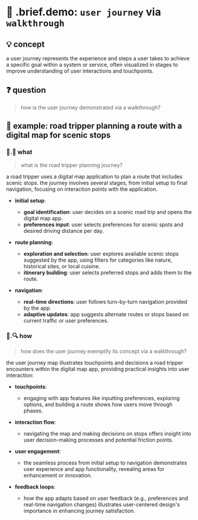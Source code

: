 # 🧩 .brief.demo: `user journey` via `walkthrough`

## 💡 concept

a user journey represents the experience and steps a user takes to achieve a specific goal within a system or service, often visualized in stages to improve understanding of user interactions and touchpoints.

## ❓ question

> how is the user journey demonstrated via a walkthrough?

## 📌 example: road tripper planning a route with a digital map for scenic stops

### 📌.📖 what

> what is the road tripper planning journey?

a road tripper uses a digital map application to plan a route that includes scenic stops. the journey involves several stages, from initial setup to final navigation, focusing on interaction points with the application.

- **initial setup**:
  - **goal identification**: user decides on a scenic road trip and opens the digital map app.
  - **preferences input**: user selects preferences for scenic spots and desired driving distance per day.
  
- **route planning**:
  - **exploration and selection**: user explores available scenic stops suggested by the app, using filters for categories like nature, historical sites, or local cuisine.
  - **itinerary building**: user selects preferred stops and adds them to the route.

- **navigation**:
  - **real-time directions**: user follows turn-by-turn navigation provided by the app.
  - **adaptive updates**: app suggests alternate routes or stops based on current traffic or user preferences.

### 📌.🔍 how

> how does the user journey exemplify its concept via a walkthrough?

the user journey map illustrates touchpoints and decisions a road tripper encounters within the digital map app, providing practical insights into user interaction:

- **touchpoints**: 
  - engaging with app features like inputting preferences, exploring options, and building a route shows how users move through phases.
  
- **interaction flow**: 
  - navigating the map and making decisions on stops offers insight into user decision-making processes and potential friction points.
  
- **user engagement**: 
  - the seamless process from initial setup to navigation demonstrates user experience and app functionality, revealing areas for enhancement or innovation.
  
- **feedback loops**: 
  - how the app adapts based on user feedback (e.g., preferences and real-time navigation changes) illustrates user-centered design's importance in enhancing journey satisfaction.